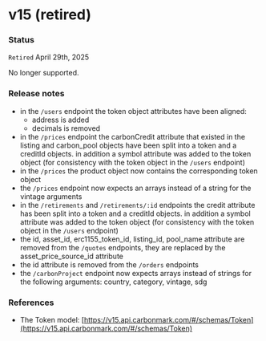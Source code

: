 # v15 (retired)

### Status

`Retired` April 29th, 2025

No longer supported.

### Release notes

* in the `/users` endpoint the token object attributes have been aligned:
  * address is added
  * decimals is removed
* in the `/prices` endpoint the carbonCredit attribute that existed in the listing and carbon\_pool objects have been split into a token and a creditId objects. in addition a symbol attribute was added to the token object (for consistency with the token object in the `/users` endpoint)
* in the `/prices` the product object now contains the corresponding token object
* the `/prices` endpoint now expects an arrays instead of a string for the vintage arguments
* in the `/retirements` and `/retirements/:id` endpoints the credit attribute has been split into a token and a creditId objects. in addition a symbol attribute was added to the token object (for consistency with the token object in the `/users` endpoint)
* the id, asset\_id, erc1155\_token\_id, listing\_id, pool\_name attribute are removed from the `/quotes` endpoints, they are replaced by the asset\_price\_source\_id attribute
* the id attribute is removed from the `/orders` endpoints
* the `/carbonProject` endpoint now expects arrays instead of strings for the following arguments: country, category, vintage, sdg

### References

* The Token model: [https://v15.api.carbonmark.com/#/schemas/Token](https://v15.api.carbonmark.com/#/schemas/Token)
